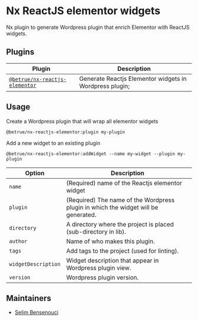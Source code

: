 # Nx ReactJS elementor widgets

Nx plugin to generate Wordpress plugin that enrich Elementor with ReactJS widgets.

## Plugins

| Plugin                                                                                                                    | Description                                             |
| ------------------------------------------------------------------------------------------------------------------------- | ------------------------------------------------------- |
| [`@betrue/nx-reactjs-elementor`](https://github.com/betrueagency/nx-reactjs-elementor/tree/main/e2e/elementor-plugin-e2e) | Generate Reactjs Elementor widgets in Wordpress plugin; |

## Usage

Create a Wordpress plugin that will wrap all elementor widgets

`@betrue/nx-reactjs-elementor:plugin my-plugin`

Add a new widget to an existing plugin

`@betrue/nx-reactjs-elementor:addWidget --name my-widget --plugin my-plugin`

| Option                          | Description                                                                        |
| ------------------------------- | -------------------------------------------------------                            |
| `name`                          | (Required) name of the Reactjs elementor widget                                    |
| `plugin`                        | (Required) The name of the Wordpress plugin in which the widget will be generated. |
| `directory`                     | A directory where the project is placed (sub-directory in lib).                    |
| `author`                        | Name of who makes this plugin.                                                     |
| `tags`                          | Add tags to the project (used for linting).                                        |
| `widgetDescription`             | Widget description that appear in Wordpress plugin view.                           |
| `version`                       | Wordpress plugin version.                                                          |

## Maintainers

- [Selim Bensenouci](https://github.com/alizarion)
